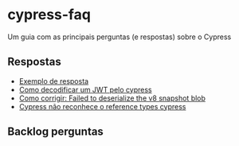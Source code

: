 # cypress-faq
Um guia com as principais perguntas (e respostas) sobre o Cypress

## Respostas

- [Exemplo de resposta](respostas/exemplo.md)
- [Como decodificar um JWT pelo cypress](respostas/decode-jwt-cypress.md)
- [Como corrigir: Failed to deserialize the v8 snapshot blob](respostas/failedToDeserializeTheV8SnapshotBlob-cypress.md)
- [Cypress não reconhece o reference types cypress](respostas/nao-reconhece-reference-types.md)


## Backlog perguntas
